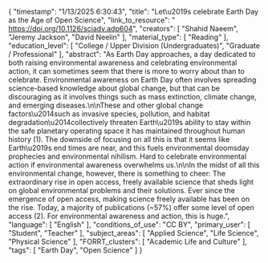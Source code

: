 {
    "timestamp": "1/13/2025 6:30:43",
    "title": "Let\u2019s celebrate Earth Day as the Age of Open Science",
    "link_to_resource": " https://doi.org/10.1126/sciadv.adp604",
    "creators": [
        "Shahid Naeem",
        "Jeremy Jackson",
        "David Neelin"
    ],
    "material_type": [
        "Reading"
    ],
    "education_level": [
        "College / Upper Division (Undergraduates)",
        "Graduate / Professional"
    ],
    "abstract": "As Earth Day approaches, a day dedicated to both raising environmental awareness and celebrating environmental action, it can sometimes seem that there is more to worry about than to celebrate. Environmental awareness on Earth Day often involves spreading science-based knowledge about global change, but that can be discouraging as it involves things such as mass extinction, climate change, and emerging diseases.\n\nThese and other global change factors\u2014such as invasive species, pollution, and habitat degradation\u2014collectively threaten Earth\u2019s ability to stay within the safe planetary operating space it has maintained throughout human history (1). The downside of focusing on all this is that it seems like Earth\u2019s end times are near, and this fuels environmental doomsday prophecies and environmental nihilism. Hard to celebrate environmental action if environmental awareness overwhelms us.\n\nIn the midst of all this environmental change, however, there is something to cheer: The extraordinary rise in open access, freely available science that sheds light on global environmental problems and their solutions. Ever since the emergence of open access, making science freely available has been on the rise. Today, a majority of publications (~57%) offer some level of open access (2). For environmental awareness and action, this is huge.",
    "language": [
        "English"
    ],
    "conditions_of_use": "CC BY",
    "primary_user": [
        "Student",
        "Teacher"
    ],
    "subject_areas": [
        "Applied Science",
        "Life Science",
        "Physical Science"
    ],
    "FORRT_clusters": [
        "Academic Life and Culture"
    ],
    "tags": [
        "Earth Day",
        "Open Science"
    ]
}
